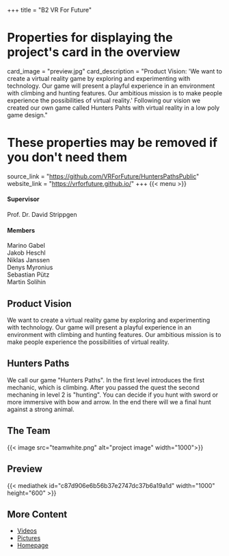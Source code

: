 +++
title = "B2 VR For Future"

# Properties for displaying the project's card in the overview
card_image = "preview.jpg"
card_description = "Product Vision: 'We want to create a virtual reality game by exploring and experimenting with technology. Our game will present a playful experience in an environment with climbing and hunting features. Our ambitious mission is to make people experience the possibilities of virtual reality.' Following our vision we created our own game called Hunters Pahts with virtual reality in a low poly game design."

# These properties may be removed if you don't need them
source_link = "https://github.com/VRForFuture/HuntersPathsPublic"
website_link = "https://vrforfuture.github.io/"
+++
{{< menu >}}

#### Supervisor
Prof. Dr. David Strippgen

#### Members
Marino Gabel  
Jakob Heschl  
Niklas Janssen  
Denys Myronius  
Sebastian Pütz  
Martin Solihin  

## Product Vision
We want to create a virtual reality game by exploring and experimenting with technology. Our game will present a playful experience in an environment with climbing and hunting features. Our ambitious mission is to make people experience the possibilities of virtual reality.

## Hunters Paths
We call our game "Hunters Paths". In the first level introduces the first mechanic, which is climbing. After you passed the quest the second mechaning in level 2 is "hunting". You can decide if you hunt with sword or more immersive with bow and arrow. In the end there will we a final hunt against a strong animal.

## The Team
{{< image src="teamwhite.png" alt="project image" width="1000">}}

## Preview
{{< mediathek id="c87d906e6b56b37e2747dc37b6a19a1d" width="1000" height="600" >}}

## More Content
- [Videos](videos)
- [Pictures](pictures)
- [Homepage](https://vrforfuture.github.io/)

